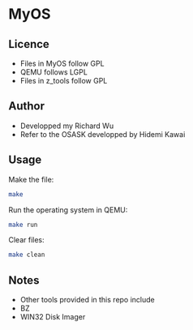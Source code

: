 # MyOS
## Licence
- Files in MyOS follow GPL
- QEMU follows LGPL
- Files in z_tools follow GPL
## Author
- Developped my Richard Wu
- Refer to the OSASK developped by Hidemi Kawai
## Usage
Make the file:
```bash
make
```
Run the operating system in QEMU:
```bash
make run
```
Clear files:
```bash
make clean
```
## Notes
- Other tools provided in this repo include
- BZ
- WIN32 Disk Imager